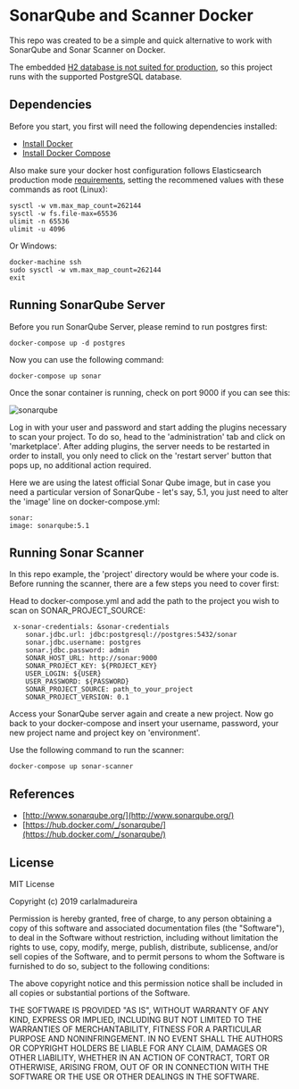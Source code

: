 # SonarQube and Scanner Docker

This repo was created to be a simple and quick alternative to work with SonarQube and Sonar Scanner on Docker. 

The embedded [H2 database is not suited for production](https://hub.docker.com/_/sonarqube/), so this project runs with the supported PostgreSQL database.  

## Dependencies
Before you start, you first will need the following dependencies installed:

-   [Install Docker](http://docs.docker.com/installation/)
-   [Install Docker Compose](http://docs.docker.com/compose/install/)

Also make sure your docker host configuration follows Elasticsearch production mode [requirements](https://www.elastic.co/guide/en/elasticsearch/reference/current/docker.html#docker-cli-run-prod-mode), setting the recommened values with these commands as root (Linux):

    sysctl -w vm.max_map_count=262144
    sysctl -w fs.file-max=65536
    ulimit -n 65536
    ulimit -u 4096

Or Windows: 

    docker-machine ssh
    sudo sysctl -w vm.max_map_count=262144
    exit

## Running SonarQube Server

Before you run SonarQube Server, please remind to run postgres first: 

    docker-compose up -d postgres

Now you can use the following command: 

    docker-compose up sonar

Once the sonar container is running, check on port 9000 if you can see this: 

![sonarqube](https://i.imgur.com/eo8ewk0.png)

Log in with your user and password and start adding the plugins necessary to scan your project. To do so, head to the 'administration' tab and click on 'marketplace'. 
After adding plugins, the server needs to be restarted in order to install, you only need to click on the 'restart server' button that pops up, no additional action required. 

Here we are using the latest official Sonar Qube image, but in case you need a particular version of SonarQube - let's say, 5.1,  you just need to alter the 'image' line on docker-compose.yml:

    sonar:
    image: sonarqube:5.1

## Running Sonar Scanner

In this repo example, the 'project' directory would be where your code is. Before running the scanner, there are a few steps you need to cover first: 

Head to docker-compose.yml and add the path to the project you wish to scan on SONAR_PROJECT_SOURCE:

     x-sonar-credentials: &sonar-credentials
        sonar.jdbc.url: jdbc:postgresql://postgres:5432/sonar
        sonar.jdbc.username: postgres
        sonar.jdbc.password: admin
        SONAR_HOST_URL: http://sonar:9000
        SONAR_PROJECT_KEY: ${PROJECT_KEY}
        USER_LOGIN: ${USER}
        USER_PASSWORD: ${PASSWORD}
        SONAR_PROJECT_SOURCE: path_to_your_project
        SONAR_PROJECT_VERSION: 0.1
       
   
Access your SonarQube server again and create a new project. 
Now go back to your docker-compose and insert your username, password, your new project name and project key on 'environment'. 

 Use the following command to run the scanner: 
 

    docker-compose up sonar-scanner

## References

- [http://www.sonarqube.org/](http://www.sonarqube.org/)
- [https://hub.docker.com/_/sonarqube/](https://hub.docker.com/_/sonarqube/)

## License

MIT License

Copyright (c) 2019 carlalmadureira

Permission is hereby granted, free of charge, to any person obtaining a copy
of this software and associated documentation files (the "Software"), to deal
in the Software without restriction, including without limitation the rights
to use, copy, modify, merge, publish, distribute, sublicense, and/or sell
copies of the Software, and to permit persons to whom the Software is
furnished to do so, subject to the following conditions:

The above copyright notice and this permission notice shall be included in all
copies or substantial portions of the Software.

THE SOFTWARE IS PROVIDED "AS IS", WITHOUT WARRANTY OF ANY KIND, EXPRESS OR
IMPLIED, INCLUDING BUT NOT LIMITED TO THE WARRANTIES OF MERCHANTABILITY,
FITNESS FOR A PARTICULAR PURPOSE AND NONINFRINGEMENT. IN NO EVENT SHALL THE
AUTHORS OR COPYRIGHT HOLDERS BE LIABLE FOR ANY CLAIM, DAMAGES OR OTHER
LIABILITY, WHETHER IN AN ACTION OF CONTRACT, TORT OR OTHERWISE, ARISING FROM,
OUT OF OR IN CONNECTION WITH THE SOFTWARE OR THE USE OR OTHER DEALINGS IN THE
SOFTWARE.
